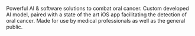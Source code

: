 Powerful AI & software solutions to combat oral cancer. Custom developed AI model, paired with a state of the art iOS app facilitating the detection of oral cancer. Made for use by medical professionals as well as the general public.
